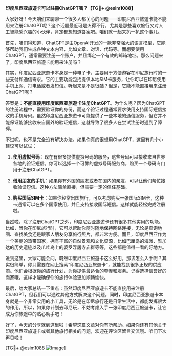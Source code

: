 **印度尼西亚旅遊卡可以註冊ChatGPT嗎？【TG💪+ @esim1088】**

大家好呀！今天咱们来聊聊一个很多人都关心的问题——印度尼西亚旅遊卡能不能用来注册ChatGPT呢？这个话题最近可是火得不行，尤其是那些喜欢旅行又对人工智能感兴趣的小伙伴，肯定都想知道答案吧。咱们就一起来扒一扒这个事儿。

首先，咱们得知道，ChatGPT是由OpenAI开发的一款非常强大的语言模型，它能够帮助我们生成各种文本内容，比如文章、对话、代码等。而想要使用ChatGPT，通常需要注册一个账户，并且绑定一个有效的邮箱地址。那么问题来了，印度尼西亚旅遊卡能用来注册吗？

其实，印度尼西亚旅遊卡本身是一种电子卡，主要用于方便游客在印尼旅行时的一些支付和通信需求。它的主要功能包括提供本地SIM卡服务，让你可以在印尼使用手机上网、打电话或者发短信。听起来是不是很酷？但是，它能不能直接用来注册ChatGPT呢？

答案是：**不能直接用印度尼西亚旅遊卡注册ChatGPT**。为什么呢？因为ChatGPT的注册流程中，需要验证你的身份，而这个验证过程通常要求使用支持国际短信接收的手机号码。虽然印度尼西亚旅遊卡可能提供了一些本地的通信服务，但它并不能保证能够接收来自国外的验证短信，这就导致了很多人在尝试注册时遇到了障碍。

不过呢，也不是完全没有解决办法。如果你真的很想用ChatGPT，这里有几个小建议可以试试：

1. **使用虚拟号码**：现在有很多提供虚拟号码的服务，这些号码可以接收来自世界各地的验证短信。你可以选择一个可靠的虚拟号码服务商，购买一个号码专门用于注册ChatGPT。

2. **借用朋友的手机**：如果你有外国的朋友或者在国内的亲友，可以让他们帮忙接收验证短信。这种方法简单直接，但需要一定的信任基础。

3. **购买国际SIM卡**：如果你经常出国旅行，可以考虑购买一张国际SIM卡，这种卡通常可以在多个国家使用，并且支持接收国际短信。这样就能轻松完成注册啦。

当然啦，除了注册ChatGPT之外，印度尼西亚旅遊卡还有很多其他实用的功能。比如，当你在印尼旅行时，它可以帮助你随时随地保持网络连接，无论是查询地图、查找美食还是跟家人朋友分享旅行照片，都非常方便。而且，印度尼西亚作为一个美丽的热带国家，拥有丰富的自然景观和文化资源，比如巴厘岛的海滩、雅加达的历史遗迹以及爪哇岛上的婆罗浮屠寺庙群等等，这些都是值得一看的好地方。

说到这里，大家可能会问，既然印度尼西亚旅遊卡这么好用，那该怎么入手呢？其实很简单，你只需要在网上搜索“印度尼西亚旅遊卡”，就能找到很多正规的供应商。他们会根据你的旅行计划，为你提供最适合的套餐和服务。记得选择信誉好的商家哦，这样才能确保你的旅行体验更加顺畅愉快。

最后，给大家总结一下重点：虽然印度尼西亚旅遊卡不能直接用来注册ChatGPT，但我们可以通过其他方式解决这个问题。同时，印度尼西亚旅遊卡本身就是一个非常实用的小工具，无论是在印尼旅行还是日常生活中，都能发挥很大的作用。所以，如果你计划去印尼玩，不妨考虑入手一张印度尼西亚旅遊卡，让它成为你旅途中的贴心助手吧！

好了，今天的分享就到这里啦！希望这篇文章对你有所帮助。如果你还有其他关于印度尼西亚旅遊卡或者其他旅行相关的问题，欢迎在评论区留言交流哦。咱们下次再见啦！

[[TG💪+ @esim1088](https://t.me/s/esim1088) ![Image](https://i.postimg.cc/4NQfJmqS/Snipaste-2025-05-13-00-14-12.png)]